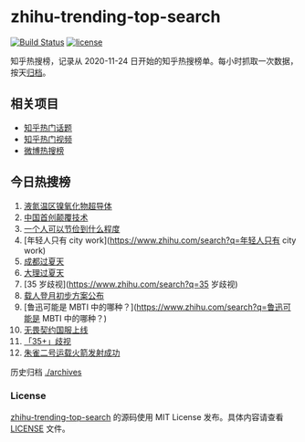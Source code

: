 # zhihu-trending-top-search

[![Build Status](https://github.com/justjavac/zhihu-trending-top-search/workflows/ci/badge.svg?branch=main)](https://github.com/justjavac/zhihu-trending-top-search/actions)
[![license](https://img.shields.io/github/license/justjavac/zhihu-trending-top-search)](https://github.com/justjavac/zhihu-trending-top-search/blob/main/LICENSE)

知乎热搜榜，记录从 2020-11-24
日开始的知乎热搜榜单。每小时抓取一次数据，按天[归档](./archives)。

## 相关项目

- [知乎热门话题](https://github.com/justjavac/zhihu-trending-hot-questions)
- [知乎热门视频](https://github.com/justjavac/zhihu-trending-hot-video)
- [微博热搜榜](https://github.com/justjavac/weibo-trending-hot-search)

## 今日热搜榜

<!-- BEGIN -->
<!-- 最后更新时间 Thu Jul 13 2023 20:28:25 GMT+0800 (China Standard Time) -->

1. [液氮温区镍氧化物超导体](https://www.zhihu.com/search?q=液氮温区镍氧化物超导体)
1. [中国首创颠覆技术](https://www.zhihu.com/search?q=中国首创颠覆技术)
1. [一个人可以节俭到什么程度](https://www.zhihu.com/search?q=一个人可以节俭到什么程度)
1. [年轻人只有 city work](https://www.zhihu.com/search?q=年轻人只有 city work)
1. [成都过夏天](https://www.zhihu.com/search?q=成都过夏天)
1. [大理过夏天](https://www.zhihu.com/search?q=大理过夏天)
1. [35 岁歧视](https://www.zhihu.com/search?q=35 岁歧视)
1. [载人登月初步方案公布](https://www.zhihu.com/search?q=载人登月初步方案公布)
1. [鲁迅可能是 MBTI 中的哪种？](https://www.zhihu.com/search?q=鲁迅可能是 MBTI
   中的哪种？)
1. [无畏契约国服上线](https://www.zhihu.com/search?q=无畏契约国服上线)
1. [「35+」歧视](https://www.zhihu.com/search?q=「35+」歧视)
1. [朱雀二号运载火箭发射成功](https://www.zhihu.com/search?q=朱雀二号运载火箭发射成功)

<!-- END -->

历史归档 [./archives](./archives)

### License

[zhihu-trending-top-search](https://github.com/justjavac/zhihu-trending-top-search)
的源码使用 MIT License 发布。具体内容请查看 [LICENSE](./LICENSE) 文件。
